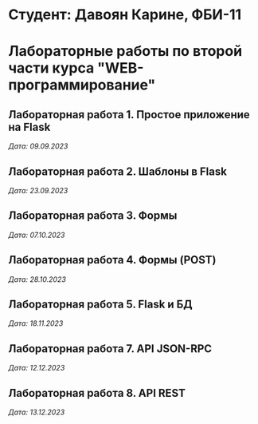 # Cтудент: Давоян Карине, ФБИ-11

# Лабораторные работы по второй части курса "WEB-программирование"

## Лабораторная работа 1. Простое приложение на Flask

*Дата: 09.09.2023* 

## Лабораторная работа 2. Шаблоны в Flask

*Дата: 23.09.2023*

## Лабораторная работа 3. Формы

*Дата: 07.10.2023*

## Лабораторная работа 4. Формы (POST)

*Дата: 28.10.2023*

## Лабораторная работа 5. Flask и БД

*Дата: 18.11.2023*

## Лабораторная работа 7. API JSON-RPC

*Дата: 12.12.2023*

## Лабораторная работа 8. API REST

*Дата: 13.12.2023*






